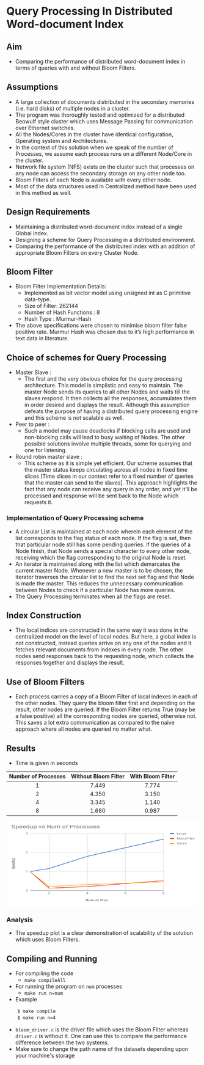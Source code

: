 # Query Processing In Distributed Word-document Index

## Aim

- Comparing the performance of distributed word-document index in terms of queries with and without Bloom Filters.

## Assumptions

- A large collection of documents distributed in the secondary memories (i.e. hard disks) of multiple nodes in a cluster.
- The program was thoroughly tested and optimized for a distributed Beowulf style cluster which uses Message Passing for communication over Ethernet switches.
- All the Nodes/Cores in the cluster have identical configuration, Operating system and Architectures.
- In the context of this solution when we speak of the number of Processes, we assume each process runs on a different Node/Core in the cluster.
- Network file system (NFS) exists on the cluster such that processes on any node can access the secondary storage on any other node too.
- Bloom Filters of each Node is available with every other node.
- Most of the data structures used in Centralized method have been used in this method as well.

## Design Requirements

- Maintaining a distributed word-document index instead of a single Global index.
- Designing a scheme for Query Processing in a distributed environment.
- Comparing the performance of the distributed index with an addition of appropriate Bloom Filters on every Cluster Node.

## Bloom Filter

- Bloom Filter Implementation Details:
	- Implemented as bit vector model using unsigned int as C primitive data-type.
	- Size of Filter: 262144 
	- Number of Hash Functions : 8
	- Hash Type : Murmur-Hash
- The above specifications were chosen to minimise bloom filter false positive rate. Murmur Hash was chosen due to it’s high performance in text data in literature.

## Choice of schemes for Query Processing

- Master Slave :
	- The first and the very obvious choice for the query processing architecture. This model is simplistic and easy to maintain. The master Node sends its queries to all other Nodes and waits till the slaves respond. It then collects all the responses, accumulates them in order desired and displays the result. Although this assumption defeats the purpose of having a distributed query processing engine and this scheme is not scalable as well.
- Peer to peer :
	- Such a model may cause deadlocks if blocking calls are used and non-blocking calls will lead to busy waiting of Nodes. The other possible solutions involve multiple threads, some for querying and one for listening.
- Round robin master slave :
	- This scheme as it is simple yet efficient. Our scheme assumes that the master status keeps circulating across all nodes in fixed time slices [Time slices in our context refer to a fixed number of queries that the master can send to the slaves]. This approach highlights the fact that any node can receive any query in any order, and yet it’ll be processed and response will be sent back to the Node which requests it.

### Implementation of Query Processing scheme

- A circular List is maintained at each node wherein each element of the list corresponds to the flag status of each node. If the flag is set, then that particular node still has some pending queries. If the queries of a Node finish, that Node sends a special character to every other node, receiving which the flag corresponding to the original Node is reset.
- An iterator is maintained along with the list which demarcates the current master Node. Whenever a new master is to be chosen, the iterator traverses the circular list to find the next set flag and that Node is made the master. This reduces the unnecessary communication between Nodes to check if a particular Node has more queries.
- The Query Processing terminates when all the flags are reset.

## Index Construction

- The local indices are constructed in the same way it was done in the centralized model on the level of local nodes. But here, a global index is not constructed, instead queries arrive on any one of the nodes and it fetches relevant documents from indexes in every node. The other nodes send responses back to the requesting node, which collects the responses together and displays the result.

## Use of Bloom Filters

- Each process carries a copy of a Bloom Filter of local indexes in each of the other nodes. They query the bloom filter first and depending on the result, other nodes are queried. If the Bloom Filter returns True (may be a false positive) all the corresponding nodes are queried, otherwise not. This saves a lot extra communication as compared to the naive approach where all nodes are queried no matter what.

## Results

- Time is given in seconds

| Number of Processes | Without Bloom Filter | With Bloom Filter |
|:---:|:---:|:---:|
| 1 | 7.449 | 7.774 |
| 2 | 4.350 | 3.150 |
| 4 | 3.345 | 1.140 |
| 8 | 1.680 | 0.987 |


![Speedup Plot](./../Plots/Bloom_speedup.png)

### Analysis

- The speedup plot is a clear demonstration of scalability of the solution which uses Bloom Filters.

## Compiling and Running

- For compiling the code
	- `make compileAll`
- For running the program on `num` processes
	- `make run n=num`
- Example
```bash
	$ make compile
	$ make run n=4
```

- `bloom_driver.c` is the driver file which uses the Bloom Filter whereas `driver.c` is without it. One can use this to compare the performance difference between the two systems.
- Make sure to change the path name of the datasets depending upon your machine's storage
